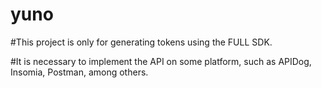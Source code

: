 # yuno

#This project is only for generating tokens using the FULL SDK.

#It is necessary to implement the API on some platform, such as APIDog, Insomia, Postman, among others.
